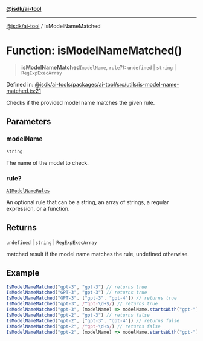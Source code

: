 [**@isdk/ai-tool**](../README.md)

***

[@isdk/ai-tool](../globals.md) / isModelNameMatched

# Function: isModelNameMatched()

> **isModelNameMatched**(`modelName`, `rule`?): `undefined` \| `string` \| `RegExpExecArray`

Defined in: [@isdk/ai-tools/packages/ai-tool/src/utils/is-model-name-matched.ts:21](https://github.com/isdk/ai-tool.js/blob/209a87173b5eabb2f81db6ea9a6784f34c24e271/src/utils/is-model-name-matched.ts#L21)

Checks if the provided model name matches the given rule.

## Parameters

### modelName

`string`

The name of the model to check.

### rule?

[`AIModelNameRules`](../type-aliases/AIModelNameRules.md)

An optional rule that can be a string, an array of strings, a regular expression, or a function.

## Returns

`undefined` \| `string` \| `RegExpExecArray`

matched result if the model name matches the rule, undefined otherwise.

## Example

```ts
IsModelNameMatched("gpt-3", "gpt-3") // returns true
IsModelNameMatched("GPT-3", "gpt-3") // returns true
IsModelNameMatched("GPT-3", ["gpt-3", "gpt-4"]) // returns true
IsModelNameMatched("gpt-3", /^gpt-\d+$/) // returns true
IsModelNameMatched("gpt-3", (modelName) => modelName.startsWith("gpt-")) // returns true
IsModelNameMatched("gpt-2", "gpt-3") // returns false
IsModelNameMatched("gpt-2", ["gpt-3", "gpt-4"]) // returns false
IsModelNameMatched("gpt-2", /^gpt-\d+$/) // returns false
IsModelNameMatched("gpt-2", (modelName) => modelName.startsWith("gpt-")) // returns false
```
